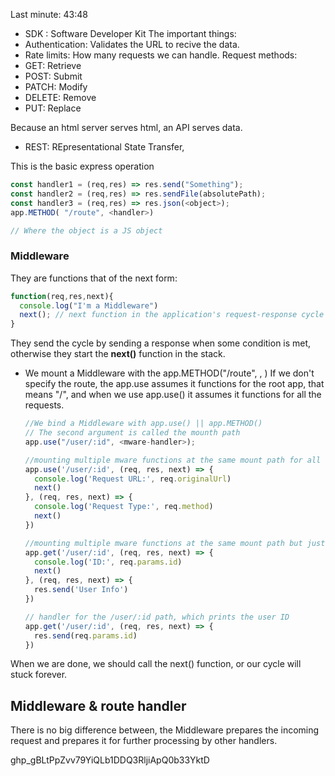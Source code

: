 Last minute: 43:48

- SDK : Software Developer Kit
  The important things:
- Authentication: Validates the URL to recive the data.
- Rate limits: How many requests we can handle.
  Request methods:
- GET: Retrieve
- POST: Submit
- PATCH: Modify
- DELETE: Remove
- PUT: Replace

Because an html server serves html, an API serves data.

- REST: REpresentational State Transfer,

This is the basic express operation

```js
const handler1 = (req,res) => res.send("Something");
const handler2 = (req,res) => res.sendFile(absolutePath);
const handler3 = (req,res) => res.json(<object>);
app.METHOD( "/route", <handler>)

// Where the object is a JS object

```

### Middleware

They are functions that of the next form:

```js
function(req,res,next){
  console.log("I'm a Middleware")
  next(); // next function in the application's request-response cycle when a condition is not met
}
```

They send the cycle by sending a response when some condition is met, otherwise
they start the **next()** function in the stack.

- We mount a Middleware with the app.METHOD("/route", , <mware-function>)
  If we don't specify the route, the app.use assumes it functions for the root
  app, that means "/", and when we use app.use() it assumes it functions for
  all the requests.
  ```js
  //We bind a Middleware with app.use() || app.METHOD()
  // The second argument is called the mounth path 
  app.use("/user/:id", <mware-handler>);

  //mounting multiple mware functions at the same mount path for all kind of request
  app.use('/user/:id', (req, res, next) => {
    console.log('Request URL:', req.originalUrl)
    next()
  }, (req, res, next) => {
    console.log('Request Type:', req.method)
    next()
  })
  
  //mounting multiple mware functions at the same mount path but just for get requests
  app.get('/user/:id', (req, res, next) => {
    console.log('ID:', req.params.id)
    next()
  }, (req, res, next) => {
    res.send('User Info')
  })
  
  // handler for the /user/:id path, which prints the user ID
  app.get('/user/:id', (req, res, next) => {
    res.send(req.params.id)
  })

  ```

When we are done, we should call the next() function, or our cycle will
stuck forever.

## Middleware & route handler

There is no big difference between, the Middleware prepares the incoming
request and prepares it for further processing by other handlers.


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
